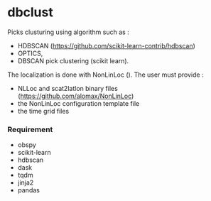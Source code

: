 # dbclust

Picks clusturing using algorithm such as :

- HDBSCAN (https://github.com/scikit-learn-contrib/hdbscan)
- OPTICS,
- DBSCAN pick clustering (scikit learn).

The localization is done with NonLinLoc (). The user must provide :

- NLLoc  and scat2latlon binary files (https://github.com/alomax/NonLinLoc)
- the NonLinLoc configuration template file
- the time grid files

### Requirement
- obspy
- scikit-learn
- hdbscan
- dask
- tqdm
- jinja2
- pandas
